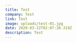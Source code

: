 ```yaml
---
title: Test
company: Test
link: Test
image: uploads/test-01.jpg
date: 2020-03-22T02:07:20.319Z
description: Test
---
```

